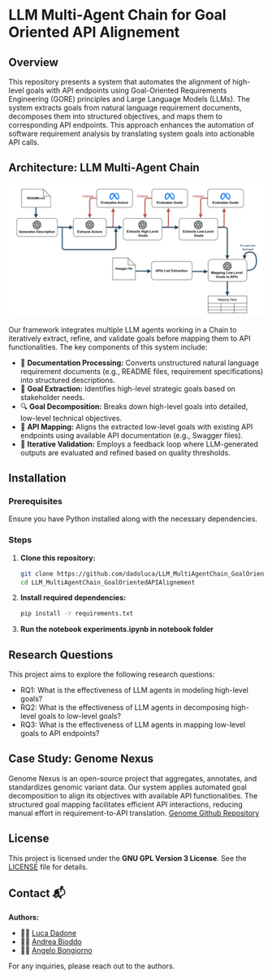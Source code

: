 # LLM Multi-Agent Chain for Goal Oriented API Alignement

## Overview

This repository presents a system that automates the alignment of high-level goals with API endpoints using Goal-Oriented Requirements Engineering (GORE) principles and Large Language Models (LLMs). The system extracts goals from natural language requirement documents, decomposes them into structured objectives, and maps them to corresponding API endpoints. This approach enhances the automation of software requirement analysis by translating system goals into actionable API calls.

## Architecture: LLM Multi-Agent Chain

![System Architecture](Architecture.png)

Our framework integrates multiple LLM agents working in a Chain to iteratively extract, refine, and validate goals before mapping them to API functionalities. The key components of this system include:

- 📄 **Documentation Processing:** Converts unstructured natural language requirement documents (e.g., README files, requirement specifications) into structured descriptions.
- 🎯 **Goal Extraction:** Identifies high-level strategic goals based on stakeholder needs.
- 🔍 **Goal Decomposition:** Breaks down high-level goals into detailed, low-level technical objectives.
- 🔗 **API Mapping:** Aligns the extracted low-level goals with existing API endpoints using available API documentation (e.g., Swagger files).
- 🔄 **Iterative Validation:** Employs a feedback loop where LLM-generated outputs are evaluated and refined based on quality thresholds.

## Installation

### Prerequisites

Ensure you have Python installed along with the necessary dependencies.

### Steps

1. **Clone this repository:**
   ```bash
   git clone https://github.com/dadoluca/LLM_MultiAgentChain_GoalOrientedAPIAlignement.git
   cd LLM_MultiAgentChain_GoalOrientedAPIAlignement
   ```
2. **Install required dependencies:**
   ```bash
   pip install -r requirements.txt
   ```
3. **Run the notebook experiments.ipynb in notebook folder**

## Research Questions

This project aims to explore the following research questions:

- RQ1: What is the effectiveness of LLM agents in modeling high-level goals?
- RQ2: What is the effectiveness of LLM agents in decomposing high-level goals to low-level goals?
- RQ3: What is the effectiveness of LLM agents in mapping low-level goals to API endpoints?

## Case Study: Genome Nexus

Genome Nexus is an open-source project that aggregates, annotates, and standardizes genomic variant data. Our system applies automated goal decomposition to align its objectives with available API functionalities. The structured goal mapping facilitates efficient API interactions, reducing manual effort in requirement-to-API translation.
[Genome Github Repository](https://github.com/WebFuzzing/EMB/tree/master/jdk_8_maven/cs/rest-gui/genome-nexus)

## License

This project is licensed under the **GNU GPL Version 3 License**. See the [LICENSE](LICENSE) file for details.

## Contact 📬 

**Authors:**  
- 🧑‍💻 [Luca Dadone](https://github.com/dadoluca) 
- 🧑‍💻 [Andrea Bioddo](https://github.com/andreabioddo) 
- 🧑‍💻 [Angelo Bongiorno](https://github.com/AngeloBongiorno) 

For any inquiries, please reach out to the authors.  






